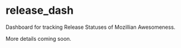 release_dash
============

Dashboard for tracking Release Statuses of Mozillian Awesomeness.

More details coming soon.
